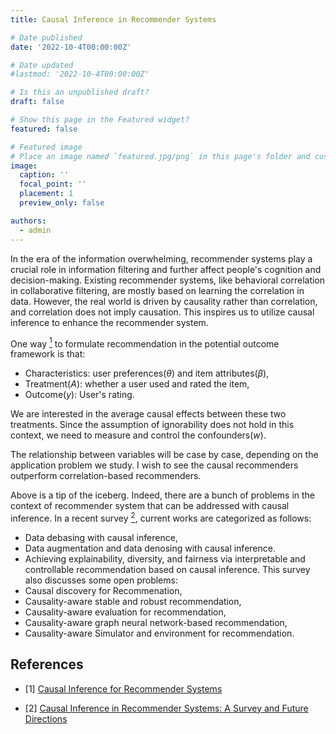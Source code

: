 ```yaml
---
title: Causal Inference in Recommender Systems

# Date published
date: '2022-10-4T00:00:00Z'

# Date updated
#lastmod: '2022-10-4T00:00:00Z'

# Is this an unpublished draft?
draft: false

# Show this page in the Featured widget?
featured: false

# Featured image
# Place an image named `featured.jpg/png` in this page's folder and customize its options here.
image:
  caption: ''
  focal_point: ''
  placement: 1
  preview_only: false

authors:
  - admin
---
```


In the era of the information overwhelming, recommender systems play a crucial role in information filtering and further affect people's cognition and decision-making. Existing recommender systems, like behavioral correlation in collaborative filtering, are mostly based on learning the correlation in data. However, the real world is driven by causality rather than correlation, and correlation does not imply causation. This inspires us to utilize causal inference to enhance the recommender system.

One way [<sup>1</sup>](#2020) to formulate recommendation in the potential outcome framework is that:
- Characteristics: user preferences($\theta$) and item attributes($\beta$),
- Treatment($A$): whether a user used and rated the item,
- Outcome($y$): User's rating.

We are interested in the average causal effects between these two treatments. Since the assumption of ignorability does not hold in this context, we need to measure and control the confounders($w$).

The relationship between variables will be case by case, depending on the application problem we study. I wish to see the causal recommenders outperform correlation-based recommenders.

Above is a tip of the iceberg. Indeed, there are a bunch of problems in the context of recommender system that can be addressed with causal inference. In a recent survey [<sup>2</sup>](#survey), current works are categorized as follows:
- Data debasing with causal inference,
- Data augmentation and data denosing with causal inference.
- Achieving explainability, diversity, and fairness via interpretable and controllable recommendation based on causal inference.
This survey also discusses some open problems:
- Causal discovery for Recommenation,
- Causality-aware stable and robust recommendation,
- Causality-aware evaluation for recommendation,
- Causality-aware graph neural network-based recommendation,
- Causality-aware Simulator and environment for recommendation.

## References

<div id ="2020"></div>

- [1] [Causal Inference for Recommender Systems](https://dl.acm.org/doi/abs/10.1145/3383313.3412225)

<div id ="survey"></div>

- [2] [Causal Inference in Recommender Systems: A Survey and Future Directions]([https://dl.acm.org/doi/abs/10.1145/3383313.3412225](https://arxiv.org/abs/2208.12397))



